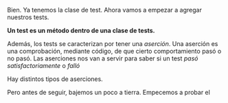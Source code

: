 Bien. Ya tenemos la clase de test. Ahora vamos a empezar a agregar nuestros tests.

**Un test es un método dentro de una clase de tests.**

Además, los tests se caracterizan por tener una _aserción_. Una aserción es una comprobación, mediante código, de que cierto comportamiento pasó o no pasó. Las aserciones nos van a servir para saber si un test _pasó satisfactoriamente_ o _falló_

Hay distintos tipos de aserciones. 

Pero antes de seguir, bajemos un poco a tierra. Empecemos a probar el 
